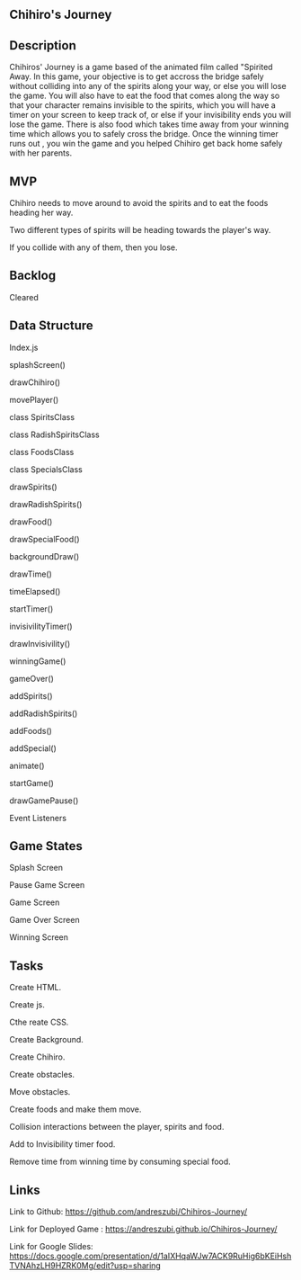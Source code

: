 ## Chihiro's Journey

## Description
Chihiros' Journey is a game based of the animated film called "Spirited Away.
In this game, your objective is to get accross the bridge safely without colliding
into any of the spirits along your way, or else you will lose the game. You will also have to eat the food that comes along the way so that your character remains invisible to the spirits, which you will have a timer on your screen to keep track of, or else if your invisibility ends you will lose the game. There is also food which takes time away from your winning time which allows you to safely cross the bridge. Once the winning timer runs out , you win the game and you helped Chihiro get back home safely with her parents.

## MVP

Chihiro needs to move around to avoid the spirits and to eat the foods heading her way.

Two different types of spirits will be heading towards the player's way.

If you collide with any of them, then you lose.


## Backlog

Cleared

## Data Structure

Index.js

splashScreen()

drawChihiro()

movePlayer()

class SpiritsClass

class RadishSpiritsClass

class FoodsClass

class SpecialsClass

drawSpirits()

drawRadishSpirits()

drawFood()

drawSpecialFood()

backgroundDraw()

drawTime()

timeElapsed()

startTimer()

invisivilityTimer()

drawInvisivility()

winningGame()

gameOver()

addSpirits()

addRadishSpirits()

addFoods()

addSpecial()

animate()

startGame()

drawGamePause()

Event Listeners

## Game States
Splash Screen

Pause Game Screen

Game Screen

Game Over Screen

Winning Screen

## Tasks

Create HTML.

Create js.

Cthe reate CSS.

Create Background.

Create Chihiro.

Create obstacles.

Move obstacles.

Create foods and make them move.

Collision interactions between the player,  spirits and food.

Add to Invisibility timer food.

Remove time from winning time by consuming special food.

## Links
Link to Github: https://github.com/andreszubi/Chihiros-Journey/

Link for Deployed Game : https://andreszubi.github.io/Chihiros-Journey/

Link for Google Slides: https://docs.google.com/presentation/d/1aIXHqaWJw7ACK9RuHig6bKEiHshTVNAhzLH9HZRK0Mg/edit?usp=sharing